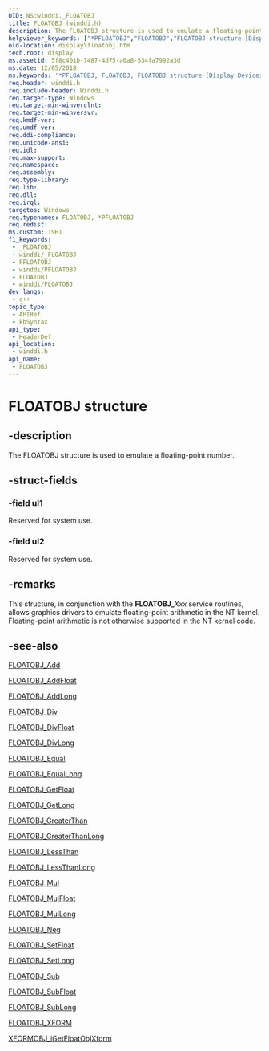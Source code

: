 ```yaml
---
UID: NS:winddi._FLOATOBJ
title: FLOATOBJ (winddi.h)
description: The FLOATOBJ structure is used to emulate a floating-point number.
helpviewer_keywords: ["*PFLOATOBJ","FLOATOBJ","FLOATOBJ structure [Display Devices]","PFLOATOBJ","PFLOATOBJ structure pointer [Display Devices]","display.floatobj","grstrcts_5e2796fc-6ccc-4230-9ded-fd2222f0e8ac.xml","winddi/FLOATOBJ","winddi/PFLOATOBJ"]
old-location: display\floatobj.htm
tech.root: display
ms.assetid: 5f8c401b-7487-4d75-a0a8-534fa7992a3d
ms.date: 12/05/2018
ms.keywords: '*PFLOATOBJ, FLOATOBJ, FLOATOBJ structure [Display Devices], PFLOATOBJ, PFLOATOBJ structure pointer [Display Devices], display.floatobj, grstrcts_5e2796fc-6ccc-4230-9ded-fd2222f0e8ac.xml, winddi/FLOATOBJ, winddi/PFLOATOBJ'
req.header: winddi.h
req.include-header: Winddi.h
req.target-type: Windows
req.target-min-winverclnt: 
req.target-min-winversvr: 
req.kmdf-ver: 
req.umdf-ver: 
req.ddi-compliance: 
req.unicode-ansi: 
req.idl: 
req.max-support: 
req.namespace: 
req.assembly: 
req.type-library: 
req.lib: 
req.dll: 
req.irql: 
targetos: Windows
req.typenames: FLOATOBJ, *PFLOATOBJ
req.redist: 
ms.custom: 19H1
f1_keywords:
 - _FLOATOBJ
 - winddi/_FLOATOBJ
 - PFLOATOBJ
 - winddi/PFLOATOBJ
 - FLOATOBJ
 - winddi/FLOATOBJ
dev_langs:
 - c++
topic_type:
 - APIRef
 - kbSyntax
api_type:
 - HeaderDef
api_location:
 - winddi.h
api_name:
 - FLOATOBJ
---
```


# FLOATOBJ structure


## -description

The FLOATOBJ structure is used to emulate a floating-point number.

## -struct-fields

### -field ul1

Reserved for system use.

### -field ul2

Reserved for system use.

## -remarks

This structure, in conjunction with the <b>FLOATOBJ_</b><i>Xxx</i> service routines, allows graphics drivers to emulate floating-point arithmetic in the NT kernel. Floating-point arithmetic is not otherwise supported in the NT kernel code.

## -see-also

<a href="/windows/desktop/api/winddi/nf-winddi-floatobj_add">FLOATOBJ_Add</a>



<a href="/windows/desktop/api/winddi/nf-winddi-floatobj_addfloat">FLOATOBJ_AddFloat</a>



<a href="/windows/desktop/api/winddi/nf-winddi-floatobj_addlong">FLOATOBJ_AddLong</a>



<a href="/windows/desktop/api/winddi/nf-winddi-floatobj_div">FLOATOBJ_Div</a>



<a href="/windows/desktop/api/winddi/nf-winddi-floatobj_divfloat">FLOATOBJ_DivFloat</a>



<a href="/windows/desktop/api/winddi/nf-winddi-floatobj_divlong">FLOATOBJ_DivLong</a>



<a href="/windows/desktop/api/winddi/nf-winddi-floatobj_equal">FLOATOBJ_Equal</a>



<a href="/windows/desktop/api/winddi/nf-winddi-floatobj_equallong">FLOATOBJ_EqualLong</a>



<a href="/windows/desktop/api/winddi/nf-winddi-floatobj_getfloat">FLOATOBJ_GetFloat</a>



<a href="/windows/desktop/api/winddi/nf-winddi-floatobj_getlong">FLOATOBJ_GetLong</a>



<a href="/windows/desktop/api/winddi/nf-winddi-floatobj_greaterthan">FLOATOBJ_GreaterThan</a>



<a href="/windows/desktop/api/winddi/nf-winddi-floatobj_greaterthanlong">FLOATOBJ_GreaterThanLong</a>



<a href="/windows/desktop/api/winddi/nf-winddi-floatobj_lessthan">FLOATOBJ_LessThan</a>



<a href="/windows/desktop/api/winddi/nf-winddi-floatobj_lessthanlong">FLOATOBJ_LessThanLong</a>



<a href="/windows/desktop/api/winddi/nf-winddi-floatobj_mul">FLOATOBJ_Mul</a>



<a href="/windows/desktop/api/winddi/nf-winddi-floatobj_mulfloat">FLOATOBJ_MulFloat</a>



<a href="/windows/desktop/api/winddi/nf-winddi-floatobj_mullong">FLOATOBJ_MulLong</a>



<a href="/windows/desktop/api/winddi/nf-winddi-floatobj_neg">FLOATOBJ_Neg</a>



<a href="/windows/desktop/api/winddi/nf-winddi-floatobj_setfloat">FLOATOBJ_SetFloat</a>



<a href="/windows/desktop/api/winddi/nf-winddi-floatobj_setlong">FLOATOBJ_SetLong</a>



<a href="/windows/desktop/api/winddi/nf-winddi-floatobj_sub">FLOATOBJ_Sub</a>



<a href="/windows/desktop/api/winddi/nf-winddi-floatobj_subfloat">FLOATOBJ_SubFloat</a>



<a href="/windows/desktop/api/winddi/nf-winddi-floatobj_sublong">FLOATOBJ_SubLong</a>



<a href="/windows/desktop/api/winddi/ns-winddi-floatobj_xform">FLOATOBJ_XFORM</a>



<a href="/windows/desktop/api/winddi/nf-winddi-xformobj_igetfloatobjxform">XFORMOBJ_iGetFloatObjXform</a>